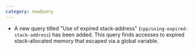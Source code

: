 ```yaml
---
category: newQuery
---
```


- A new query titled "Use of expired stack-address" (`cpp/using-expired-stack-address`) has been added.
  This query finds accesses to expired stack-allocated memory that escaped via a global variable.
